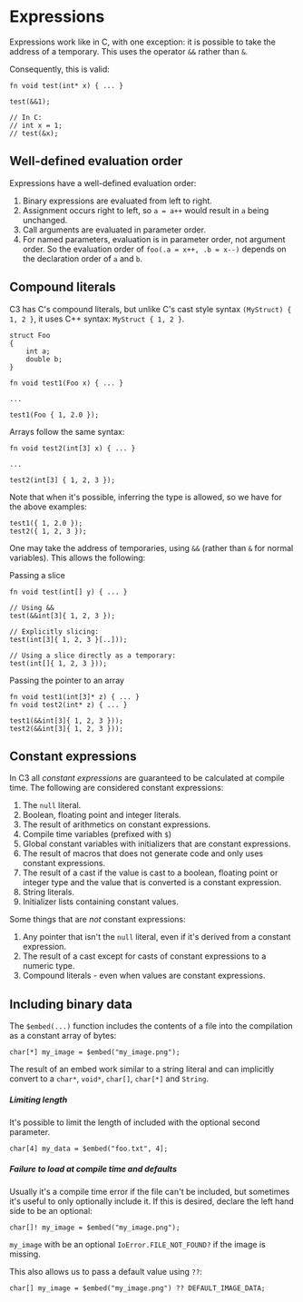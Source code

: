 # Expressions

Expressions work like in C, with one exception: it is possible to take the address of a temporary. This uses the operator `&&` rather than `&`.

Consequently, this is valid:

    fn void test(int* x) { ... }

    test(&&1);

    // In C:
    // int x = 1;
    // test(&x);

## Well-defined evaluation order

Expressions have a well-defined evaluation order:

1. Binary expressions are evaluated from left to right.
2. Assignment occurs right to left, so `a = a++` would result in `a` being unchanged.
3. Call arguments are evaluated in parameter order.
4. For named parameters, evaluation is in parameter order, not argument order. So the evaluation order of 
`foo(.a = x++, .b = x--)` depends on the declaration order of `a` and `b`.

## Compound literals

C3 has C's compound literals, but unlike C's cast style syntax `(MyStruct) { 1, 2 }`, 
it uses C++ syntax: `MyStruct { 1, 2 }`.

    struct Foo
    {
        int a;
        double b;
    }

    fn void test1(Foo x) { ... }

    ... 

    test1(Foo { 1, 2.0 });

Arrays follow the same syntax:

    fn void test2(int[3] x) { ... }

    ...

    test2(int[3] { 1, 2, 3 });


Note that when it's possible, inferring the type is allowed, so we have for the above examples:

    test1({ 1, 2.0 });
    test2({ 1, 2, 3 });

One may take the address of temporaries, using `&&` (rather than `&` for normal variables). This allows the following:

Passing a slice

    fn void test(int[] y) { ... }

    // Using &&
    test(&&int[3]{ 1, 2, 3 });

    // Explicitly slicing:
    test(int[3]{ 1, 2, 3 }[..]));

    // Using a slice directly as a temporary:
    test(int[]{ 1, 2, 3 }));

Passing the pointer to an array

    fn void test1(int[3]* z) { ... }
    fn void test2(int* z) { ... }

    test1(&&int[3]{ 1, 2, 3 }));
    test2(&&int[3]{ 1, 2, 3 }));


## Constant expressions

In C3 all _constant expressions_ are guaranteed to be calculated at compile time. The following are considered constant expressions:

1. The `null` literal.
2. Boolean, floating point and integer literals.
3. The result of arithmetics on constant expressions.
4. Compile time variables (prefixed with `$`)
5. Global constant variables with initializers that are constant expressions.
6. The result of macros that does not generate code and only uses constant expressions.
7. The result of a cast if the value is cast to a boolean, floating point or integer type and the value that is converted is a constant expression.
8. String literals.
9. Initializer lists containing constant values.

Some things that are *not* constant expressions:

1. Any pointer that isn't the `null` literal, even if it's derived from a constant expression.
2. The result of a cast except for casts of constant expressions to a numeric type.
3. Compound literals - even when values are constant expressions.

## Including binary data

The `$embed(...)` function includes the contents of a file into the compilation as a
constant array of bytes:

    char[*] my_image = $embed("my_image.png");

The result of an embed work similar to a string literal and can implicitly convert to a `char*`, 
`void*`, `char[]`, `char[*]` and `String`.

##### Limiting length

It's possible to limit the length of included with the optional second parameter.

    char[4] my_data = $embed("foo.txt", 4];

##### Failure to load at compile time and defaults

Usually it's a compile time error if the file can't be included, but sometimes it's useful
to only optionally include it. If this is desired, declare the left hand side to be an optional:

    char[]! my_image = $embed("my_image.png");

`my_image` with be an optional `IoError.FILE_NOT_FOUND?` if the image is missing.

This also allows us to pass a default value using `??`:

    char[] my_image = $embed("my_image.png") ?? DEFAULT_IMAGE_DATA;